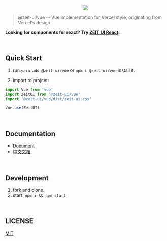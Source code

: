 <p align="center" height="370">
<img align="center" src="https://user-images.githubusercontent.com/11304944/58761972-c9d30700-857c-11e9-9ac7-8b1d02809fc8.png">
</p>

> @zeit-ui/vue -- Vue implementation for Vercel style, originating from Vercel's design.

**Looking for components for react? Try [ZEIT UI React](https://github.com/zeit-ui/react).**

<br/>

## Quick Start

1. run `yarn add @zeit-ui/vue` or `npm i @zeit-ui/vue` install it.

2. import to projcet:

```js
import Vue from 'vue'
import ZeitUI from '@zeit-ui/vue'
import '@zeit-ui/vue/dist/zeit-ui.css'

Vue.use(ZeitUI)
```

<br/>

## Documentation

- [Document](https://vue.zeit-ui.co/)
- [中文文档](https://vue.zeit-ui.co/zh-cn)

<br/>

## Development

1. fork and clone.
2. start: `npm i && npm start`

<br/>

## LICENSE
[MIT](LICENSE)
